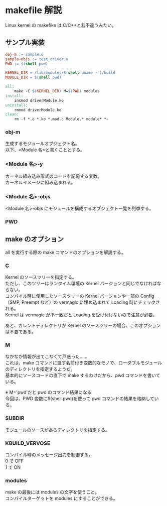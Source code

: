 # makefile 解説

Linux kernel の makefike は C/C++と若干違うみたい。

## サンプル実装

```makefile
obj-m := sample.o
sample-objs := test_driver.o
PWD := $(shell pwd)

KERNEL_DIR = /lib/modules/$(shell uname -r)/build
MODULE_DIR = $(shell pwd)

all:
	make -C $(KERNEL_DIR) M=$(PWD) modules
install:
	insmod driverModule.ko
uninstall:
	rmmod driverModule.ko
clean:
	rm -f *.o *.ko *.mod.c Module.* module* *~
```

### obj-m

生成するモジュールオブジェクト名。  
以下、\<Module 名>と書くこととする。

### \<Module 名>-y

カーネル組み込み形式のコードを記憶する変数。  
カーネルイメージに組み込まれる。

### \<Module 名>-objs

\<Module 名>-objs にモジュールを構成するオブジェクト一覧を列挙する。

### PWD

## make のオプション

all を実行する際の make コマンドのオプションを解説する。

### C

Kernel のソースツリーを指定する。  
ただし、このツリーはランタイム環境の Kernel バージョンと同じでなければならない。  
コンパイル時に使用したソースツリーの Kernel バージョンや一部の Config（SMP, Preempt など）の vermagic に埋め込まれて Loading 時にチェックされる。  
Kernel は vermagic が不一致だと Loading を受け付けないので注意が必要。

あと、カレントディレクトリが Kernel のソースツリーの場合、このオプションは不要である。

### M

なかなか情報が出てこなくて戸惑った……  
これは、make コマンドに渡す名前付き変数的なモノで、ローダブルモジュールのディレクトリを指定するようだ。  
基本的にソースコードの直下で make するわけだから、pwd コマンドを書いている。

※
M='pwd'だと pwd のコマンド結果になる  
今回は、PWD 変数に\$(shell pwd)を使って pwd コマンドの結果を格納している。

### SUBDIR

モジュールのソースがあるディレクトリを指定する。

### KBUILD_VERVOSE

コンパイル時のメッセージ出力を制御する。  
0 で OFF  
1 で ON

### modules

make の最後には modules の文字を使うこと。  
コンパイルターゲットを modules にすることができる。
